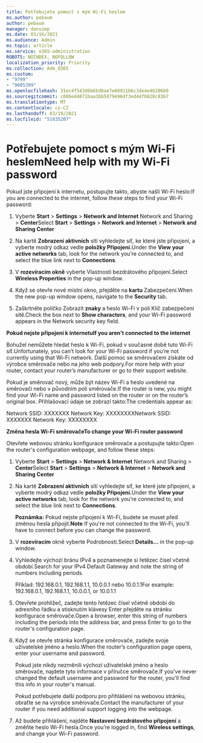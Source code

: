 ```yaml
---
title: Potřebujete pomoct s mým Wi-Fi heslem
ms.author: pebaum
author: pebaum
manager: dansimp
ms.date: 03/16/2021
ms.audience: Admin
ms.topic: article
ms.service: o365-administration
ROBOTS: NOINDEX, NOFOLLOW
localization_priority: Priority
ms.collection: Adm_O365
ms.custom:
- "9799"
- "9005399"
ms.openlocfilehash: 31ec4f543d6b6bd0ae7e88911b6c3de4e46206b0
ms.sourcegitcommit: c08bed4071baa3bb5879496df3ed44fb828c8367
ms.translationtype: MT
ms.contentlocale: cs-CZ
ms.lasthandoff: 03/19/2021
ms.locfileid: "51035207"
---
```

# <a name="need-help-with-my-wi-fi-password"></a><span data-ttu-id="51def-102">Potřebujete pomoct s mým Wi-Fi heslem</span><span class="sxs-lookup"><span data-stu-id="51def-102">Need help with my Wi-Fi password</span></span>

<span data-ttu-id="51def-103">Pokud jste připojení k internetu, postupujte takto, abyste našli Wi-Fi heslo:</span><span class="sxs-lookup"><span data-stu-id="51def-103">If you are connected to the internet, follow these steps to find your Wi-Fi password:</span></span>

1. <span data-ttu-id="51def-104">Vyberte **Start**  >  **Settings**  >  **Network and Internet** Network and Sharing  >  **Center**</span><span class="sxs-lookup"><span data-stu-id="51def-104">Select **Start** > **Settings** > **Network and Internet** > **Network and Sharing Center**</span></span>

1. <span data-ttu-id="51def-105">Na kartě **Zobrazení aktivních** sítí vyhledejte síť, ke které jste připojení, a vyberte modrý odkaz vedle **položky Připojení.**</span><span class="sxs-lookup"><span data-stu-id="51def-105">Under the **View your active networks** tab, look for the network you’re connected to, and select the blue link next to **Connections**.</span></span>

1. <span data-ttu-id="51def-106">V **rozevíracím okně** vyberte Vlastnosti bezdrátového připojení.</span><span class="sxs-lookup"><span data-stu-id="51def-106">Select **Wireless Properties** in the pop-up window.</span></span>

1. <span data-ttu-id="51def-107">Když se otevře nové místní okno, přejděte na **kartu** Zabezpečení.</span><span class="sxs-lookup"><span data-stu-id="51def-107">When the new pop-up window opens, navigate to the **Security** tab.</span></span>

1. <span data-ttu-id="51def-108">Zaškrtněte políčko Zobrazit **znaky** a heslo Wi-Fi v poli Klíč zabezpečení sítě.</span><span class="sxs-lookup"><span data-stu-id="51def-108">Check the box next to **Show characters**, and your Wi-Fi password appears in the Network security key field.</span></span>

<span data-ttu-id="51def-109">**Pokud nejste připojení k internetu**</span><span class="sxs-lookup"><span data-stu-id="51def-109">**If you aren't connected to the internet**</span></span>

<span data-ttu-id="51def-110">Bohužel nemůžete hledat heslo k Wi-Fi, pokud v současné době tuto Wi-Fi síť.</span><span class="sxs-lookup"><span data-stu-id="51def-110">Unfortunately, you can’t look for your Wi-Fi password if you’re not currently using that Wi-Fi network.</span></span> <span data-ttu-id="51def-111">Další pomoc se směrovačem získáte od výrobce směrovače nebo na jeho web podpory.</span><span class="sxs-lookup"><span data-stu-id="51def-111">For more help with your router, contact your router’s manufacturer or go to their support website.</span></span>

<span data-ttu-id="51def-112">Pokud je směrovač nový, může být název Wi-Fi a heslo uvedené na směrovači nebo v původním poli směrovače.</span><span class="sxs-lookup"><span data-stu-id="51def-112">If the router is new, you might find your Wi-Fi name and password listed on the router or on the router’s original box.</span></span> <span data-ttu-id="51def-113">Přihlašovací údaje se zobrazí takto:</span><span class="sxs-lookup"><span data-stu-id="51def-113">The credentials appear as:</span></span>

<span data-ttu-id="51def-114">Network SSID: XXXXXXX Network Key: XXXXXXXX</span><span class="sxs-lookup"><span data-stu-id="51def-114">Network SSID: XXXXXXX Network Key: XXXXXXXX</span></span>

<span data-ttu-id="51def-115">**Změna hesla Wi-Fi směrovače**</span><span class="sxs-lookup"><span data-stu-id="51def-115">**To change your Wi-Fi router password**</span></span>

<span data-ttu-id="51def-116">Otevřete webovou stránku konfigurace směrovače a postupujte takto:</span><span class="sxs-lookup"><span data-stu-id="51def-116">Open the router's configuration webpage, and follow these steps:</span></span>

1. <span data-ttu-id="51def-117">Vyberte **Start**  >  **Settings**  >  **Network & Internet** Network and Sharing  >  **Center**</span><span class="sxs-lookup"><span data-stu-id="51def-117">Select **Start** > **Settings** > **Network & Internet** > **Network and Sharing Center**</span></span>

1. <span data-ttu-id="51def-118">Na kartě **Zobrazení aktivních** sítí vyhledejte síť, ke které jste připojení, a vyberte modrý odkaz vedle **položky Připojení.**</span><span class="sxs-lookup"><span data-stu-id="51def-118">Under the **View your active networks** tab, look for the network you’re connected to, and select the blue link next to **Connections**.</span></span>

    <span data-ttu-id="51def-119">**Poznámka:** Pokud nejste připojení k Wi-Fi, budete se muset před změnou hesla připojit.</span><span class="sxs-lookup"><span data-stu-id="51def-119">**Note** If you're not connected to the Wi-Fi, you'll have to connect before you can change the password.</span></span>

1. <span data-ttu-id="51def-120">V **rozevíracím** okně vyberte Podrobnosti.</span><span class="sxs-lookup"><span data-stu-id="51def-120">Select **Details...** in the pop-up window.</span></span>

1. <span data-ttu-id="51def-121">Vyhledejte výchozí bránu IPv4 a poznamenejte si řetězec čísel včetně období.</span><span class="sxs-lookup"><span data-stu-id="51def-121">Search for your IPv4 Default Gateway and note the string of numbers including periods.</span></span>

    <span data-ttu-id="51def-122">Příklad: 192.168.0.1, 192.168.1.1, 10.0.0.1 nebo 10.0.1.1</span><span class="sxs-lookup"><span data-stu-id="51def-122">For example: 192.168.0.1, 192.168.1.1, 10.0.0.1, or 10.0.1.1</span></span>

1. <span data-ttu-id="51def-123">Otevřete prohlížeč, zadejte tento řetězec čísel včetně období do adresního řádku a stisknutím klávesy Enter přejděte na stránku konfigurace směrovače.</span><span class="sxs-lookup"><span data-stu-id="51def-123">Open a browser, enter this string of numbers including the periods into the address bar, and press Enter to go to the router's configuration page.</span></span>

1. <span data-ttu-id="51def-124">Když se otevře stránka konfigurace směrovače, zadejte svoje uživatelské jméno a heslo.</span><span class="sxs-lookup"><span data-stu-id="51def-124">When the router’s configuration page opens, enter your username and password.</span></span>

    <span data-ttu-id="51def-125">Pokud jste nikdy nezměnili výchozí uživatelské jméno a heslo směrovače, najdete tyto informace v příručce směrovače.</span><span class="sxs-lookup"><span data-stu-id="51def-125">If you've never changed the default username and password for the router, you'll find this info in your router's manual.</span></span>

    <span data-ttu-id="51def-126">Pokud potřebujete další podporu pro přihlášení na webovou stránku, obraťte se na výrobce směrovače.</span><span class="sxs-lookup"><span data-stu-id="51def-126">Contact the manufacturer of your router if you need additional support logging into the webpage.</span></span>

1. <span data-ttu-id="51def-127">Až budete přihlášení, najděte **Nastavení bezdrátového připojení** a změňte heslo Wi-Fi hesla.</span><span class="sxs-lookup"><span data-stu-id="51def-127">Once you’re logged in, find **Wireless settings**, and change your Wi-Fi password.</span></span>